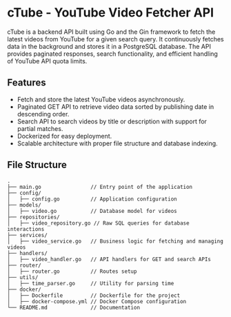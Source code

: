 # cTube - YouTube Video Fetcher API

cTube is a backend API built using Go and the Gin framework to fetch the latest videos from YouTube for a given search query. It continuously fetches data in the background and stores it in a PostgreSQL database. The API provides paginated responses, search functionality, and efficient handling of YouTube API quota limits.

## Features

- Fetch and store the latest YouTube videos asynchronously.
- Paginated GET API to retrieve video data sorted by publishing date in descending order.
- Search API to search videos by title or description with support for partial matches.
- Dockerized for easy deployment.
- Scalable architecture with proper file structure and database indexing.

## File Structure

```plaintext
.
├── main.go                // Entry point of the application
├── config/
│   ├── config.go          // Application configuration
├── models/
│   ├── video.go           // Database model for videos
├── repositories/
│   ├── video_repository.go // Raw SQL queries for database interactions
├── services/
│   ├── video_service.go   // Business logic for fetching and managing videos
├── handlers/
│   ├── video_handler.go   // API handlers for GET and search APIs
├── router/
│   ├── router.go          // Routes setup
├── utils/
│   ├── time_parser.go     // Utility for parsing time
├── docker/
│   ├── Dockerfile         // Dockerfile for the project
│   ├── docker-compose.yml // Docker Compose configuration
└── README.md              // Documentation
